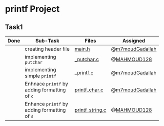 # printf Project

## Task1

|Done|Sub-Task|Files|Assigned|
|----|-------|-----|------|
||creating header file|[main.h](./main.h)|@[m7moudGadallah](https://github.com/m7moudGadallah)|
||implementing `putchar`|[_putchar.c](./_putchar.c)|@[MAHMOUD128](https://github.com/MAHMOUD128)|
||implementing simple `printf`|[_printf.c](./_printf.c)|@[m7moudGadallah](https://github.com/m7moudGadallah)|
||Enhnace `printf` by adding formatting of `c`|[printf_char.c](./printf_string.c)|@[m7moudGadallah](https://github.com/m7moudGadallah)|
||Enhance `printf` by adding formatting of `s`|[printf_string.c](./printf_string.c)|@[MAHMOUD128](https://github.com/MAHMOUD128)|
